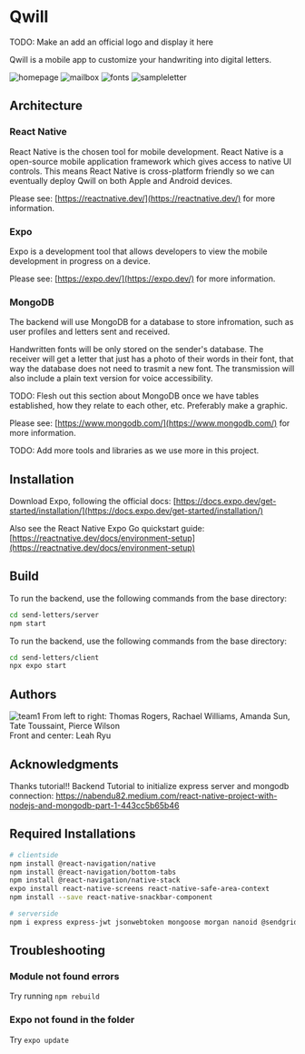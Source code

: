 # Qwill

TODO: Make an add an official logo and display it here

Qwill is a mobile app to customize your handwriting into digital letters. <br>

![homepage](https://user-images.githubusercontent.com/67716136/216882499-6d6f2f69-205a-4947-8352-9b44847b9ec0.JPG)
![mailbox](https://user-images.githubusercontent.com/67716136/216882575-8a990e8c-294e-4e22-9c29-3ec77b50342c.JPG)
![fonts](https://user-images.githubusercontent.com/67716136/216883213-fe6d7e58-74c2-47c2-b76d-021a052eb7fe.JPG)
![sampleletter](https://user-images.githubusercontent.com/67716136/216883200-e9552c38-7459-4fad-bdbe-0dbeeaf2a404.JPG)

## Architecture

### React Native
React Native is the chosen tool for mobile development. React Native is a open-source mobile application framework which gives access to native UI controls. This means React Native is cross-platform friendly so we can eventually deploy Qwill on both Apple and Android devices.

Please see: [https://reactnative.dev/](https://reactnative.dev/) for more information.

### Expo
Expo is a development tool that allows developers to view the mobile development in progress on a device.

Please see: [https://expo.dev/](https://expo.dev/) for more information.

### MongoDB
The backend will use MongoDB for a database to store infromation, such as user profiles and letters sent and received.

Handwritten fonts will be only stored on the sender's database. The receiver will get a letter that just has a photo of their words in their font, that way the database does not need to trasmit a new font. The transmission will also include a plain text version for voice accessibility.

TODO: Flesh out this section about MongoDB once we have tables established, how they relate to each other, etc. Preferably make a graphic.

Please see: [https://www.mongodb.com/](https://www.mongodb.com/) for more information.

TODO: Add more tools and libraries as we use more in this project.

## Installation

Download Expo, following the official docs: [https://docs.expo.dev/get-started/installation/](https://docs.expo.dev/get-started/installation/)

Also see the React Native Expo Go quickstart guide: [https://reactnative.dev/docs/environment-setup](https://reactnative.dev/docs/environment-setup)

## Build

To run the backend, use the following commands from the base directory:
```bash
cd send-letters/server
npm start
```

To run the backend, use the following commands from the base directory:
```bash
cd send-letters/client
npx expo start
```

## Authors
![team1](https://user-images.githubusercontent.com/45802767/213886442-e6182d95-9df6-4775-bfa4-18b788df374b.jpg)
From left to right: Thomas Rogers, Rachael Williams, Amanda Sun, Tate Toussaint, Pierce Wilson <br>
Front and center: Leah Ryu <br>

## Acknowledgments
Thanks tutorial!!
Backend Tutorial to initialize express server and mongodb connection: https://nabendu82.medium.com/react-native-project-with-nodejs-and-mongodb-part-1-443cc5b65b46

## Required Installations
```bash
# clientside
npm install @react-navigation/native
npm install @react-navigation/bottom-tabs
npm install @react-navigation/native-stack
expo install react-native-screens react-native-safe-area-context
npm install --save react-native-snackbar-component

# serverside
npm i express express-jwt jsonwebtoken mongoose morgan nanoid @sendgrid/mail bcrypt cors dotenv esm
```

## Troubleshooting 

### Module not found errors
Try running `npm rebuild`

### Expo not found in the folder
Try `expo update`

